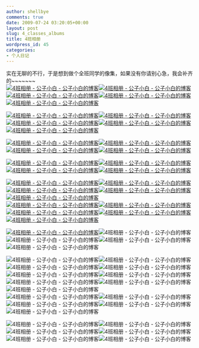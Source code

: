 ```yaml
---
author: shellbye
comments: true
date: 2009-07-24 03:20:05+00:00
layout: post
slug: 4_classes_albums
title: 4班相册
wordpress_id: 45
categories:
- 个人日记
---
```


实在无聊的不行，于是想到做个全班同学的像集，如果没有你请别心急，我会补齐的~~~~~~~   
[![4班相册 - 公子小白 - 公子小白的博客](http://img.bimg.126.net/photo/Ms0OkogSh9lMMGMF7Rl0tA==/4293900769722704322.jpg)](http://img.bimg.126.net/photo/Ms0OkogSh9lMMGMF7Rl0tA==/4293900769722704322.jpg)[![4班相册 - 公子小白 - 公子小白的博客](http://img.bimg.126.net/photo/69NDYCtkopIILp9BXw_AnQ==/4293900769722704323.jpg)](http://img.bimg.126.net/photo/69NDYCtkopIILp9BXw_AnQ==/4293900769722704323.jpg)[![4班相册 - 公子小白 - 公子小白的博客](http://img.bimg.126.net/photo/DiwFtX5_Tc1zYe1j0l1C4w==/4293900769722704324.jpg)](http://img.bimg.126.net/photo/DiwFtX5_Tc1zYe1j0l1C4w==/4293900769722704324.jpg)[![4班相册 - 公子小白 - 公子小白的博客](http://img.bimg.126.net/photo/QV8uKCEoxFAblK58ybgIDA==/4293900769722704325.jpg)](http://img.bimg.126.net/photo/QV8uKCEoxFAblK58ybgIDA==/4293900769722704325.jpg)[![4班相册 - 公子小白 - 公子小白的博客](http://img.bimg.126.net/photo/fNOTq98hkpQv90YV6k-2NQ==/4293900769722704326.jpg)](http://img.bimg.126.net/photo/fNOTq98hkpQv90YV6k-2NQ==/4293900769722704326.jpg)   
  
[![4班相册 - 公子小白 - 公子小白的博客](http://img.bimg.126.net/photo/hW31vvW9V_phQtQM2Hko4w==/4293900769722704328.jpg)](http://img.bimg.126.net/photo/hW31vvW9V_phQtQM2Hko4w==/4293900769722704328.jpg)[![4班相册 - 公子小白 - 公子小白的博客](http://img.bimg.126.net/photo/_F5AOCp81wbJtqQVUByGPQ==/4293900769722704329.jpg)](http://img.bimg.126.net/photo/_F5AOCp81wbJtqQVUByGPQ==/4293900769722704329.jpg)[![4班相册 - 公子小白 - 公子小白的博客](http://img.bimg.126.net/photo/c7YnW28CRLChkeEiX1LPng==/4293900769722704330.jpg)](http://img.bimg.126.net/photo/c7YnW28CRLChkeEiX1LPng==/4293900769722704330.jpg)[![4班相册 - 公子小白 - 公子小白的博客](http://img.bimg.126.net/photo/obPvNbPHAhuP-i0uxhTFQw==/4293900769722704331.jpg)](http://img.bimg.126.net/photo/obPvNbPHAhuP-i0uxhTFQw==/4293900769722704331.jpg)[![4班相册 - 公子小白 - 公子小白的博客](http://img.bimg.126.net/photo/ZC-1WSQT-vBNrYHZnSx0CQ==/4293900769722704332.jpg)](http://img.bimg.126.net/photo/ZC-1WSQT-vBNrYHZnSx0CQ==/4293900769722704332.jpg)   
  
  
[![4班相册 - 公子小白 - 公子小白的博客](http://img.bimg.126.net/photo/ly456cOsnVYflD6EOdCwQg==/4293900769722704333.jpg)](http://img.bimg.126.net/photo/ly456cOsnVYflD6EOdCwQg==/4293900769722704333.jpg)[![4班相册 - 公子小白 - 公子小白的博客](http://img.bimg.126.net/photo/-QEBhSuj-cmm-ynQQWlvxQ==/4293900769722704334.jpg)](http://img.bimg.126.net/photo/-QEBhSuj-cmm-ynQQWlvxQ==/4293900769722704334.jpg)[![4班相册 - 公子小白 - 公子小白的博客](http://img.bimg.126.net/photo/u-1QUXtiREB4zFsgArhcoQ==/4293900769722704335.jpg)](http://img.bimg.126.net/photo/u-1QUXtiREB4zFsgArhcoQ==/4293900769722704335.jpg)[![4班相册 - 公子小白 - 公子小白的博客](http://img.bimg.126.net/photo/vvQnEWAANXIF1Brkbki17Q==/4293900769722704336.jpg)](http://img.bimg.126.net/photo/vvQnEWAANXIF1Brkbki17Q==/4293900769722704336.jpg)   
  
  
[![4班相册 - 公子小白 - 公子小白的博客](http://img.bimg.126.net/photo/jLDuhBGMgSQNzfgf3CGF6w==/4293900769722704337.jpg)](http://img.bimg.126.net/photo/jLDuhBGMgSQNzfgf3CGF6w==/4293900769722704337.jpg)[![4班相册 - 公子小白 - 公子小白的博客](http://img.bimg.126.net/photo/0IRbxacwghENzB1Y78P2LQ==/4293900769722704338.jpg)](http://img.bimg.126.net/photo/0IRbxacwghENzB1Y78P2LQ==/4293900769722704338.jpg) [![4班相册 - 公子小白 - 公子小白的博客](http://img.bimg.126.net/photo/wvKMQRWNP09jdsbWNqSZ_w==/4293900769722704339.jpg)](http://img.bimg.126.net/photo/wvKMQRWNP09jdsbWNqSZ_w==/4293900769722704339.jpg)[![4班相册 - 公子小白 - 公子小白的博客](http://img.bimg.126.net/photo/9NfLye-IJq-VBKJg2DZdxw==/4293900769722704340.jpg)](http://img.bimg.126.net/photo/9NfLye-IJq-VBKJg2DZdxw==/4293900769722704340.jpg)   
  
[![4班相册 - 公子小白 - 公子小白的博客](http://img.bimg.126.net/photo/evHbhzGUnP1WSl9_amFHaw==/4293900769722704341.jpg)](http://img.bimg.126.net/photo/evHbhzGUnP1WSl9_amFHaw==/4293900769722704341.jpg)[![4班相册 - 公子小白 - 公子小白的博客](http://img.bimg.126.net/photo/-Y1d2TU8ZWOeSziHTlTmug==/4293900769722704342.jpg)](http://img.bimg.126.net/photo/-Y1d2TU8ZWOeSziHTlTmug==/4293900769722704342.jpg)[![4班相册 - 公子小白 - 公子小白的博客](http://img.bimg.126.net/photo/ZdYdtPcMRTN2z-VodxYS2A==/4293900769722704343.jpg)](http://img.bimg.126.net/photo/ZdYdtPcMRTN2z-VodxYS2A==/4293900769722704343.jpg)[![4班相册 - 公子小白 - 公子小白的博客](http://img.bimg.126.net/photo/7SfahowRpyT9Q3dfVcJ2XA==/4293900769722704344.jpg)](http://img.bimg.126.net/photo/7SfahowRpyT9Q3dfVcJ2XA==/4293900769722704344.jpg) [![4班相册 - 公子小白 - 公子小白的博客](http://img.bimg.126.net/photo/srJtmq3edfmNxmTqBr1khg==/4293900769722704345.jpg)](http://img.bimg.126.net/photo/srJtmq3edfmNxmTqBr1khg==/4293900769722704345.jpg)  
[![4班相册 - 公子小白 - 公子小白的博客](http://img.bimg.126.net/photo/YqLy6hwYFtyJjTGM2X2Ejw==/4293900769722704346.jpg)](http://img.bimg.126.net/photo/YqLy6hwYFtyJjTGM2X2Ejw==/4293900769722704346.jpg)[![4班相册 - 公子小白 - 公子小白的博客](http://img.bimg.126.net/photo/Vh7jMFmktqUJ5oaPIQezSw==/4293900769722704347.jpg)](http://img.bimg.126.net/photo/Vh7jMFmktqUJ5oaPIQezSw==/4293900769722704347.jpg)[![4班相册 - 公子小白 - 公子小白的博客](http://img.bimg.126.net/photo/e3dMNLu-iLURg-yzkWnf_g==/4293900769722704348.jpg)](http://img.bimg.126.net/photo/e3dMNLu-iLURg-yzkWnf_g==/4293900769722704348.jpg)[![4班相册 - 公子小白 - 公子小白的博客](http://img.bimg.126.net/photo/Pj3bzhHl09hshxUOU3RlpA==/4293900769722704368.jpg)](http://img.bimg.126.net/photo/Pj3bzhHl09hshxUOU3RlpA==/4293900769722704368.jpg)[![4班相册 - 公子小白 - 公子小白的博客](http://img.bimg.126.net/photo/82cxt5AZnvFMEssU3llQuA==/4293900769722704374.jpg)](http://img.bimg.126.net/photo/82cxt5AZnvFMEssU3llQuA==/4293900769722704374.jpg)  
  
[![4班相册 - 公子小白 - 公子小白的博客](http://img.bimg.126.net/photo/-iWxV8JkyUJS5k8veMf5DA==/4293900769722704382.jpg)](http://img.bimg.126.net/photo/-iWxV8JkyUJS5k8veMf5DA==/4293900769722704382.jpg)![4班相册 - 公子小白 - 公子小白的博客](http://img.bimg.126.net/photo/dnh-SZPa9qg50R6T2DbZiA==/4293900769722704384.jpg)![4班相册 - 公子小白 - 公子小白的博客](http://img.bimg.126.net/photo/kq2kDb7xitpS-tUElpxh7g==/4293900769722704385.jpg)![4班相册 - 公子小白 - 公子小白的博客](http://img.bimg.126.net/photo/mIRiKo6TuqBCUHJKPiCcsg==/4293900769722704386.jpg)![4班相册 - 公子小白 - 公子小白的博客](http://img.bimg.126.net/photo/ZVn0SUDYo1iX9yelx59l6Q==/4293900769722704387.jpg)  
  
![4班相册 - 公子小白 - 公子小白的博客](http://img.bimg.126.net/photo/ntHmSgTUVn4aYwzJP20Wyg==/4293900769722704388.jpg)![4班相册 - 公子小白 - 公子小白的博客](http://img.bimg.126.net/photo/JD6Vh55BXncK0fq8q1MpsA==/4293900769722704389.jpg)![4班相册 - 公子小白 - 公子小白的博客](http://img.bimg.126.net/photo/OZveBPS-CPMSafv_eVIMHA==/4293900769722704390.jpg)![4班相册 - 公子小白 - 公子小白的博客](http://img.bimg.126.net/photo/lq31F9PGi2c5HqS1mN7sRw==/4293900769722704391.jpg)  
![4班相册 - 公子小白 - 公子小白的博客](http://img.bimg.126.net/photo/2KrGojTyhtC3YqfsG4BTBQ==/4293900769722704392.jpg)![4班相册 - 公子小白 - 公子小白的博客](http://img.bimg.126.net/photo/iqlkgzcT7IPu8FpO3WOXMw==/4293900769722704393.jpg)![4班相册 - 公子小白 - 公子小白的博客](http://img.bimg.126.net/photo/JlAR-sZpVlI22irYL8Lgaw==/4293900769722704394.jpg)![4班相册 - 公子小白 - 公子小白的博客](http://img.bimg.126.net/photo/Ex6kDIW7hd8RUYeI_1vfug==/4293900769722704395.jpg)![4班相册 - 公子小白 - 公子小白的博客](http://img.bimg.126.net/photo/trh2sjNN8V_LzEFycCRjdg==/4293900769722704396.jpg)  
![4班相册 - 公子小白 - 公子小白的博客](http://img.bimg.126.net/photo/YGOklOH-eE8bP5hYHZY2pw==/4293900769722704397.jpg)![4班相册 - 公子小白 - 公子小白的博客](http://img.bimg.126.net/photo/VsxwJXMEi57YYngTu12vsg==/4293900769722704398.jpg)![4班相册 - 公子小白 - 公子小白的博客](http://img.bimg.126.net/photo/-XLtNgEWNV6yOYExaDmJ1g==/4293900769722704399.jpg)![4班相册 - 公子小白 - 公子小白的博客](http://img.bimg.126.net/photo/NUQAplSrGO81eIuGs16mVA==/4293900769722704400.jpg)![4班相册 - 公子小白 - 公子小白的博客](http://img.bimg.126.net/photo/JtUZ-FshpfJF5yJEVjhK1g==/4293900769722704401.jpg)  
  
![4班相册 - 公子小白 - 公子小白的博客](http://img.bimg.126.net/photo/5Sp1NxyB2oxcefGWnBMj5Q==/4293900769722704402.jpg)![4班相册 - 公子小白 - 公子小白的博客](http://img.bimg.126.net/photo/K2CQJL5FIux_qQuo0i4A7g==/4293900769722704403.jpg)![4班相册 - 公子小白 - 公子小白的博客](http://img.bimg.126.net/photo/Dm8KKlPbRG0rsiJdgfJgaA==/4293900769722704404.jpg)![4班相册 - 公子小白 - 公子小白的博客](http://img.bimg.126.net/photo/D9ItjthE3mQjNy8aVGRLXQ==/4293900769722704405.jpg)![4班相册 - 公子小白 - 公子小白的博客](http://img.bimg.126.net/photo/8cmvJ7THTunoSHUNZrRzag==/4293900769722704406.jpg)![4班相册 - 公子小白 - 公子小白的博客](http://img.bimg.126.net/photo/DAJ9aSDkyq-q9yOQ_PEmCg==/4293900769722704407.jpg)  
  
  
  
  
  
  
  
  
  
  
  
  
  
  
  
  
  
  
  
  
  
  
  
  
  
  
  
  
  
  
  
  
  
  
  
  
  
  
  
  
  
  
  
  
  
  
  
  
  
  
  
  
  
  
  
  
  
  
  
  
  
  
  
  

